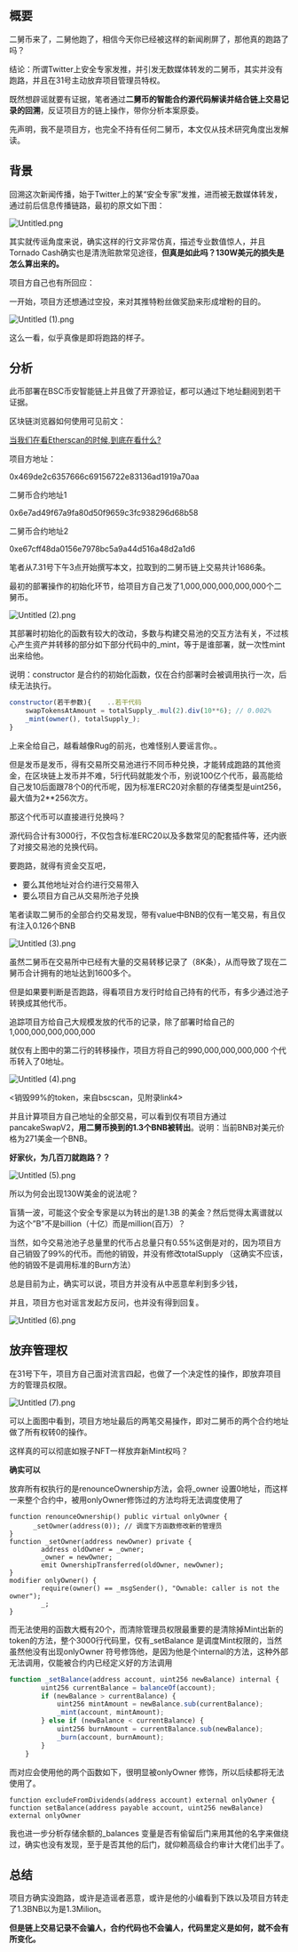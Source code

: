 ## 概要
二舅币来了，二舅他跑了，相信今天你已经被这样的新闻刷屏了，那他真的跑路了吗？

结论：所谓Twitter上安全专家发推，并引发无数媒体转发的二舅币，其实并没有跑路，并且在31号主动放弃项目管理员特权。

既然想辟谣就要有证据，笔者通过**二舅币的智能合约源代码解读并结合链上交易记录的回溯**，反证项目方的链上操作，带你分析本案原委。

先声明，我不是项目方，也完全不持有任何二舅币，本文仅从技术研究角度出发解读。

## 背景
回溯这次新闻传播，始于Twitter上的某“安全专家”发推，进而被无数媒体转发，通过前后信息传播链路，最初的原文如下图：


![Untitled.png](https://img.learnblockchain.cn/attachments/2022/10/aCLRLXZS634a88f99cc4d.png)



其实就传谣角度来说，确实这样的行文非常仿真，描述专业数值惊人，并且Tornado Cash确实也是清洗赃款常见途径，**但真是如此吗？130W美元的损失是怎么算出来的。**

项目方自己也有所回应：

一开始，项目方还想通过空投，来对其推特粉丝做奖励来形成增粉的目的。


![Untitled (1).png](https://img.learnblockchain.cn/attachments/2022/10/jwXy9hgH634a8915d82f5.png)


这么一看，似乎真像是即将跑路的样子。

## 分析
此币部署在BSC币安智能链上并且做了开源验证，都可以通过下地址翻阅到若干证据。

区块链浏览器如何使用可见前文：

[当我们在看Etherscan的时候,到底在看什么?](https://mp.weixin.qq.com/s?__biz=MzIyMTQ5MTg5Mw==&mid=2247483782&idx=1&sn=ff4604617e9409f844bf60a37f96543e&chksm=e83aa65cdf4d2f4ad58a90069649bce2dc1678c3bf216cbe44205d5f0f0632186a6fdfb92587&scene=21#wechat_redirect)

项目方地址：

0x469de2c6357666c69156722e83136ad1919a70aa

二舅币合约地址1

0x6e7ad49f67a9fa80d50f9659c3fc938296d68b58

二舅币合约地址2

0xe67cff48da0156e7978bc5a9a44d516a48d2a1d6

笔者从7.31号下午3点开始撰写本文，拉取到的二舅币链上交易共计1686条。

最初的部署操作的初始化环节，给项目方自己发了1,000,000,000,000,000个二舅币。


![Untitled (2).png](https://img.learnblockchain.cn/attachments/2022/10/dMgyDx4U634a893842646.png)


其部署时初始化的函数有较大的改动，多数与构建交易池的交互方法有关，不过核心产生资产并转移的部分如下部分代码中的_mint，等于是谁部署，就一次性mint出来给他。

说明：constructor 是合约的初始化函数，仅在合约部署时会被调用执行一次，后续无法执行。

```js
constructor(若干参数){    ..若干代码
    swapTokensAtAmount = totalSupply_.mul(2).div(10**6); // 0.002%
    _mint(owner(), totalSupply_);
}
```


上来全给自己，越看越像Rug的前兆，也难怪别人要谣言你。。

但是发币是发币，得有交易所交易池进行不同币种兑换，才能转成跑路的其他资金，在区块链上发币并不难，5行代码就能发个币，别说100亿个代币，最高能给自己发10后面跟78个0的代币呢，因为标准ERC20对余额的存储类型是uint256，最大值为2**256次方。

那这个代币可以直接进行兑换吗？

源代码合计有3000行，不仅包含标准ERC20以及多数常见的配套插件等，还内嵌了对接交易池的兑换代码。

要跑路，就得有资金交互吧，

- 要么其他地址对合约进行交易带入
- 要么项目方自己从交易所池子兑换

笔者读取二舅币的全部合约交易发现，带有value中BNB的仅有一笔交易，有且仅有注入0.126个BNB


![Untitled (3).png](https://img.learnblockchain.cn/attachments/2022/10/COtCH4Py634a8972a7deb.png)


虽然二舅币在交易所中已经有大量的交易转移记录了（8K条），从而导致了现在二舅币合计拥有的地址达到1600多个。

但是如果要判断是否跑路，得看项目方发行时给自己持有的代币，有多少通过池子转换成其他代币。

追踪项目方给自己大规模发放的代币的记录，除了部署时给自己的1,000,000,000,000,000

就仅有上图中的第二行的转移操作，项目方将自己的990,000,000,000,000 个代币转入了0地址。

![Untitled (4).png](https://img.learnblockchain.cn/attachments/2022/10/ZvdLysv5634a899290554.png)

  <销毁99%的token，来自bscscan，见附录link4>

并且计算项目方自己地址的全部交易，可以看到仅有项目方通过pancakeSwapV2，**用二舅币换到的1.3个BNB被转出**。说明：当前BNB对美元价格为271美金一个BNB。

**好家伙，为几百刀就跑路？？**


![Untitled (5).png](https://img.learnblockchain.cn/attachments/2022/10/NXo3ILIZ634a89ab1a008.png)


所以为何会出现130W美金的说法呢？

盲猜一波，可能这个安全专家是以为转出的是1.3B 的美金？然后觉得太离谱就以为这个”B”不是billion（十亿）而是million(百万）？

当然，如今交易池池子总量里的代币占总量只有0.55%这倒是对的，因为项目方自己销毁了99%的代币。而他的销毁，并没有修改totalSupply （这确实不应该，他的销毁不是调用标准的Burn方法）

总是目前为止，确实可以说，项目方并没有从中恶意牟利到多少钱，

并且，项目方也对谣言发起方反问，也并没有得到回复。

![Untitled (6).png](https://img.learnblockchain.cn/attachments/2022/10/qQYA1Tp7634a89d29d21f.png)


## 放弃管理权
在31号下午，项目方自己面对流言四起，也做了一个决定性的操作，即放弃项目方的管理员权限。


![Untitled (7).png](https://img.learnblockchain.cn/attachments/2022/10/GOzkImte634a8a1116a3b.png)

可以上面图中看到，项目方地址最后的两笔交易操作，即对二舅币的两个合约地址做了所有权转0的操作。

这样真的可以彻底如猴子NFT一样放弃新Mint权吗？

**确实可以**

放弃所有权执行的是renounceOwnership方法，会将_owner 设置0地址，而这样一来整个合约中，被用onlyOwner修饰过的方法均将无法调度使用了


```
function renounceOwnership() public virtual onlyOwner {
      _setOwner(address(0)); // 调度下方函数修改新的管理员
}
function _setOwner(address newOwner) private {
        address oldOwner = _owner;
        _owner = newOwner;
        emit OwnershipTransferred(oldOwner, newOwner);
}
modifier onlyOwner() {
        require(owner() == _msgSender(), "Ownable: caller is not the owner");
        _;
}
```

而无法使用的函数大概有20个，而清除管理员权限最重要的是清除掉Mint出新的token的方法，整个3000行代码里，仅有_setBalance 是调度Mint权限的，当然虽然他没有出现onlyOwner 符号修饰他，是因为他是个internal的方法，这种外部无法调用，仅能被合约内已经定义好的方法调用


```js
function _setBalance(address account, uint256 newBalance) internal {
        uint256 currentBalance = balanceOf(account);
        if (newBalance > currentBalance) {
            uint256 mintAmount = newBalance.sub(currentBalance);
            _mint(account, mintAmount);
        } else if (newBalance < currentBalance) {
            uint256 burnAmount = currentBalance.sub(newBalance);
            _burn(account, burnAmount);
        }
    }
```

而对应会使用他的两个函数如下，很明显被onlyOwner 修饰，所以后续都将无法使用了。


```
function excludeFromDividends(address account) external onlyOwner {
function setBalance(address payable account, uint256 newBalance) external onlyOwner
```

我也进一步分析存储余额的_balances 变量是否有偷留后门来用其他的名字来做绕过，确实也没有发现，至于是否其他的后门，就仰赖高级合约审计大佬们出手了。

## 总结
项目方确实没跑路，或许是造谣者恶意，或许是他的小编看到下跌以及项目方转走了1.3BNB以为是1.3Milion。

**但是链上交易记录不会骗人，合约代码也不会骗人，代码里定义是如何，就不会有所变化。**
